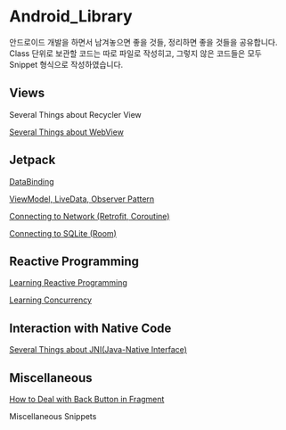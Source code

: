 # Android_Library

안드로이드 개발을 하면서 남겨놓으면 좋을 것들, 정리하면 좋을 것들을 공유합니다.  
Class 단위로 보관할 코드는 따로 파일로 작성히고, 그렇지 않은 코드들은 모두 Snippet 형식으로 작성하였습니다.

## Views

Several Things about Recycler View

[Several Things about WebView](/WebView)

## Jetpack

[DataBinding](/DataBinding)

[ViewModel, LiveData, Observer Pattern](/ViewModel)

[Connecting to Network (Retrofit, Coroutine)](/Network)

[Connecting to SQLite (Room)](/Room)

## Reactive Programming

[Learning Reactive Programming](/Reactive)

[Learning Concurrency](/Concurrency)

## Interaction with Native Code

[Several Things about JNI(Java-Native Interface)](/Jni)

## Miscellaneous

[How to Deal with Back Button in Fragment](/BackButton)

Miscellaneous Snippets
